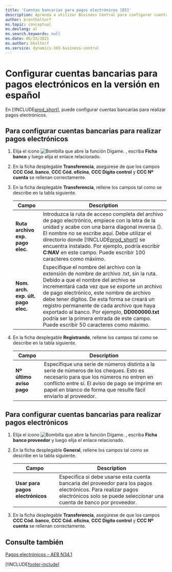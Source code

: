 ```yaml
---
title: 'Cuentas bancarias para pagos electrónicos [ES]'
description: Aprenda a utilizar Business Central para configurar cuentas bancarias y cuentas bancarias de proveedores para realizar pagos electrónicos.
author: brentholtorf
ms.topic: conceptual
ms.devlang: al
ms.search.keywords: null
ms.date: 06/25/2021
ms.author: bholtorf
ms.service: dynamics-365-business-central
---
```

# Configurar cuentas bancarias para pagos electrónicos en la versión en español
En [!INCLUDE[prod_short](../../includes/prod_short.md)], puede configurar cuentas bancarias para realizar pagos electrónicos.  

## Para configurar cuentas bancarias para realizar pagos electrónicos  

1.  Elija el icono ![Bombilla que abre la función Dígame.](../../media/ui-search/search_small.png "Dígame qué desea hacer") , escriba **Ficha banco** y luego elija el enlace relacionado.  
2.  En la ficha desplegable **Transferencia**, asegúrese de que los campos **CCC Cód. banco**, **CCC Cód. oficina**, **CCC Dígito control** y **CCC Nº cuenta** se rellenan correctamente.  
3.  En la ficha desplegable **Transferencia**, rellene los campos tal como se describe en la tabla siguiente.  

    |Campo|Description|  
    |---------------------------------|---------------------------------------|  
    |**Ruta archivo exp. pago elec.**|Introduzca la ruta de acceso completa del archivo de pago electrónico, empiece con la letra de la unidad y acabe con una barra diagonal inversa (\). El nombre no se escribe aquí. Debe utilizar el directorio donde [!INCLUDE[prod_short](../../includes/prod_short.md)] se encuentra instalado. Por ejemplo, podría escribir **C:NAV** en este campo. Puede escribir 100 caracteres como máximo.|  
    |**Nom. arch. exp. últ. pago elec.**|Especifique el nombre del archivo con la extensión de nombre de archivo .txt, sin la ruta. Debido a que el nombre del archivo se incrementará cada vez que se exporte un archivo de pago electrónico, este nombre de archivo debe tener dígitos. De esta forma se creará un registro permanente de cada archivo que haya exportado al banco. Por ejemplo, **DD000000.txt** podría ser la primera entrada de este campo. Puede escribir 50 caracteres como máximo.|  

4.  En la ficha desplegable **Registrando**, rellene los campos tal como se describe en la tabla siguiente.  

    |Campo|Description|  
    |---------------------------------|---------------------------------------|  
    |**Nº último aviso pago**|Especifique una serie de números distinta a la serie de números de los cheques. Esto es necesario para que los números no entren en conflicto entre sí. El aviso de pago se imprime en papel en blanco de forma que resulte fácil enviarlo al proveedor.|  

## Para configurar cuentas bancarias para realizar pagos electrónicos  

1.  Elija el icono ![Bombilla que abre la función Dígame.](../../media/ui-search/search_small.png "Dígame qué desea hacer") , escriba **Ficha banco proveedor** y luego elija el enlace relacionado.  
2.  En la ficha desplegable **General**, rellene los campos tal como se describe en la tabla siguiente.  

    |Campo|Description|  
    |---------------------------------|---------------------------------------|  
    |**Usar para pagos electrónicos**|Especifica si debe usarse esta cuenta bancaria del proveedor para los pagos electrónicos. Para realizar pagos electrónicos solo se puede seleccionar una cuenta de banco por proveedor.|  

3.  En la ficha desplegable **Transferencia**, asegúrese de que los campos **CCC Cód. banco**, **CCC Cód. oficina**, **CCC Dígito control** y **CCC Nº cuenta** se rellenan correctamente.  

## Consulte también  
 [Pagos electrónicos – AEB N34.1](electronic-payments-aeb-n341.md)


[!INCLUDE[footer-include](../../includes/footer-banner.md)]